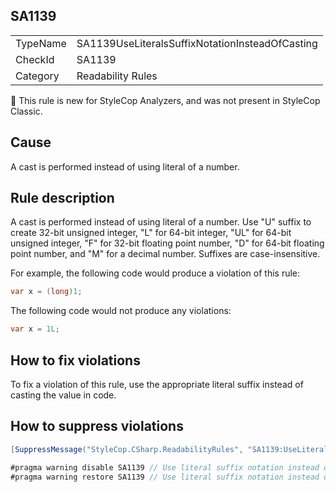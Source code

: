 ## SA1139

<table>
<tr>
  <td>TypeName</td>
  <td>SA1139UseLiteralsSuffixNotationInsteadOfCasting</td>
</tr>
<tr>
  <td>CheckId</td>
  <td>SA1139</td>
</tr>
<tr>
  <td>Category</td>
  <td>Readability Rules</td>
</tr>
</table>

:memo: This rule is new for StyleCop Analyzers, and was not present in StyleCop Classic.

## Cause

A cast is performed instead of using literal of a number.

## Rule description

A cast is performed instead of using literal of a number. Use "U" suffix to create 32-bit unsigned integer, "L" for 64-bit integer, "UL" for 64-bit unsigned integer, "F" for 32-bit floating point number, "D" for 64-bit floating point number, and "M" for a decimal number. Suffixes are case-insensitive.

For example, the following code would produce a violation of this rule:

```csharp
var x = (long)1;
```

The following code would not produce any violations:

```csharp
var x = 1L;
```

## How to fix violations

To fix a violation of this rule, use the appropriate literal suffix instead of casting the value in code.

## How to suppress violations

```csharp
[SuppressMessage("StyleCop.CSharp.ReadabilityRules", "SA1139:UseLiteralsSuffixNotationInsteadOfCasting", Justification = "Reviewed.")]
```

```csharp
#pragma warning disable SA1139 // Use literal suffix notation instead of casting
#pragma warning restore SA1139 // Use literal suffix notation instead of casting
```
